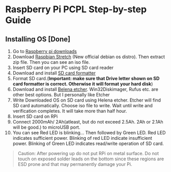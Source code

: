 # Raspberry Pi PCPL Step-by-step Guide
## Installing OS [Done]

1. Go to [Raspberry pi downloads](https://www.raspberrypi.org/downloads/)
2. Download [Raspbian Stretch](https://www.raspberrypi.org/downloads/raspbian/) (New official debian os distro). Then extract zip file. Then you can see an iso file.
3. Insert SD card on your PC using SD card reader
4. Download and install [SD card formatter](https://www.sdcard.org/downloads/formatter/index.html)
5. Format SD card.(**Important: make sure that Drive letter shown on SD card formatter is correct. Otherwise it will format your hard disk**)
6. Download and install [Belena etcher](https://www.balena.io/etcher/). Win32Diskimager, Rufus etc. are other best options. But I personally like Etcher
7. Write Downloaded OS on SD card using Helena etcher. Etcher will find SD card automatically. Choose iso file to write. Wait until write and verification completes. It will take more than half hour.
8. Insert SD card on RPi
9. Connect 2000mAh/ 2Ah(atleast, but do not exceed 2.5Ah. 2Ah or 2.1Ah will be good.) to microUSB port.
10. You can see Red LED is blinking... Then followed by Green LED. Red LED indicates sufficient power. Blinking of red LED indicate insufficient power. Blinking of Green LED indicates read/write operation of SD card.
> Caution: After powering up do not put RPi on metal surface. Do not touch on exposed solder leads on the bottom since these regions are ESD prone and that may permanently damage your Pi.

